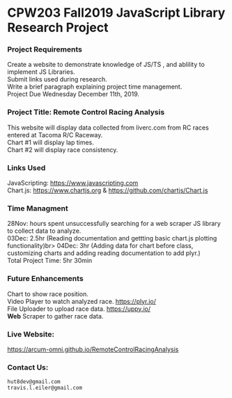 # CPW203 Fall2019 JavaScript Library Research Project

### Project Requirements
Create a website to demonstrate knowledge of JS/TS , and ablility to implement JS Libraries.<br>
Submit links used during research.<br>
Write a brief paragraph explaining project time management.<br>
Project Due Wednesday December 11th, 2019.


### Project Title: Remote Control Racing Analysis
This website will display data collected from liverc.com from RC races entered at Tacoma R/C Raceway.<br>
Chart #1 will display lap times.<br>
Chart #2 will display race consistency.<br>


### Links Used
JavaScripting: https://www.javascripting.com <br>
Chart.js:  https://www.chartjs.org & https://github.com/chartjs/Chart.js


### Time Managment
28Nov: hours spent unsuccessfully searching for a web scraper JS library to collect data to analyze.<br>
03Dec: 2.5hr (Reading documentation and gettting basic chart.js plotting functionality)br>
04Dec: 3hr (Adding data for chart before class, customizing charts and adding reading documentation to add plyr.)<br>
Total Project Time: 5hr 30min


### Future Enhancements
Chart to show race position.<br>
Video Player to watch analyzed race.  https://plyr.io/ <br>
File Uploader to upload race data.  https://uppy.io/ <br>
**Web** Scraper to gather race data.


### Live Website:
https://arcum-omni.github.io/RemoteControlRacingAnalysis 


### Contact Us:
    hut8dev@gmail.com
    travis.l.eiler@gmail.com
